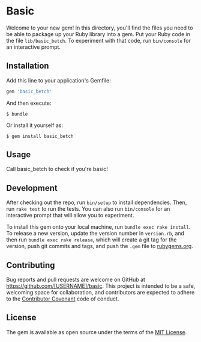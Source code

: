 # Basic

Welcome to your new gem! In this directory, you'll find the files you need to be able to package up your Ruby library into a gem. Put your Ruby code in the file `lib/basic_betch`. To experiment with that code, run `bin/console` for an interactive prompt.

## Installation

Add this line to your application's Gemfile:

```ruby
gem 'basic_betch'
```

And then execute:

    $ bundle

Or install it yourself as:

    $ gem install basic_betch

## Usage

Call basic_betch to check if you're basic!

## Development

After checking out the repo, run `bin/setup` to install dependencies. Then, run `rake test` to run the tests. You can also run `bin/console` for an interactive prompt that will allow you to experiment.

To install this gem onto your local machine, run `bundle exec rake install`. To release a new version, update the version number in `version.rb`, and then run `bundle exec rake release`, which will create a git tag for the version, push git commits and tags, and push the `.gem` file to [rubygems.org](https://rubygems.org).

## Contributing

Bug reports and pull requests are welcome on GitHub at https://github.com/[USERNAME]/basic. This project is intended to be a safe, welcoming space for collaboration, and contributors are expected to adhere to the [Contributor Covenant](http://contributor-covenant.org) code of conduct.


## License

The gem is available as open source under the terms of the [MIT License](http://opensource.org/licenses/MIT).
